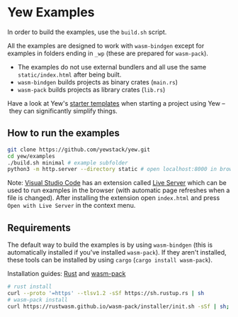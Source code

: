 # Yew Examples

In order to build the examples, use the `build.sh` script.

All the examples are designed to work with `wasm-bindgen` except for examples in folders ending in `_wp` (these are prepared for `wasm-pack`).

- The examples do not use external bundlers and all use the same `static/index.html` after being built.
- `wasm-bindgen` builds projects as binary crates (`main.rs`)
- `wasm-pack` builds projects as library crates (`lib.rs`)

Have a look at Yew's [starter templates](https://yew.rs/docs/getting-started/starter-templates) when starting a project using Yew – they can significantly simplify things.


## How to run the examples

```sh
git clone https://github.com/yewstack/yew.git
cd yew/examples
./build.sh minimal # example subfolder
python3 -m http.server --directory static # open localhost:8000 in browser
```


Note: [Visual Studio Code](https://code.visualstudio.com/) has an extension called [Live Server](https://marketplace.visualstudio.com/items?itemName=ritwickdey.LiveServer) which can be used to run examples in the browser (with automatic page refreshes when a file is changed). After installing the extension open `index.html` and press `Open with Live Server` in the context menu.

## Requirements

The default way to build the examples is by using `wasm-bindgen` (this is automatically installed if you've installed `wasm-pack`). If they aren't installed, these tools can be installed by using `cargo` (`cargo install wasm-pack`).

Installation guides: [Rust](https://www.rust-lang.org/learn/get-started) and [wasm-pack](https://rustwasm.github.io/wasm-pack/installer/)

```bash
# rust install
curl --proto '=https' --tlsv1.2 -sSf https://sh.rustup.rs | sh
# wasm-pack install
curl https://rustwasm.github.io/wasm-pack/installer/init.sh -sSf | sh;
```
